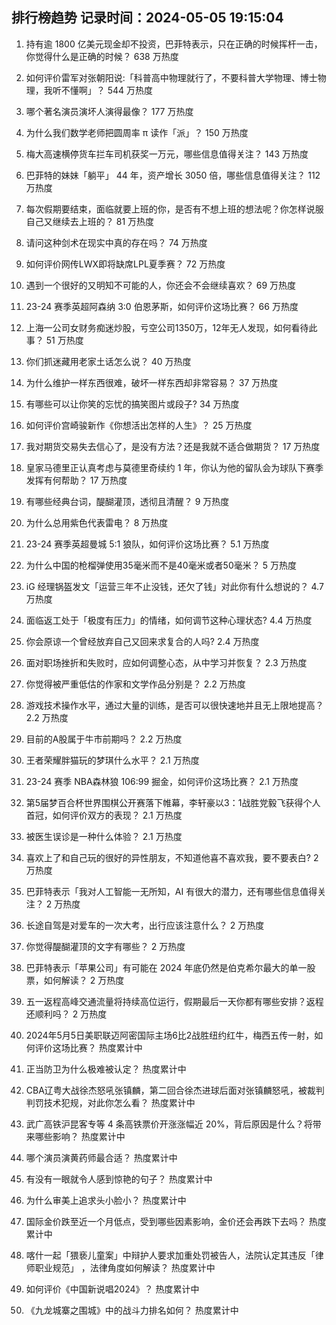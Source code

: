 
## 排行榜趋势 记录时间：2024-05-05 19:15:04
  
  1. 持有逾 1800 亿美元现金却不投资，巴菲特表示，只在正确的时候挥杆一击，你觉得什么是正确的时候？ 638 万热度
    
  2. 如何评价雷军对张朝阳说:「科普高中物理就行了，不要科普大学物理、博士物理，我听不懂啊」？ 544 万热度
    
  3. 哪个著名演员演坏人演得最像？ 177 万热度
    
  4. 为什么我们数学老师把圆周率 π 读作「派」？ 150 万热度
    
  5. 梅大高速横停货车拦车司机获奖一万元，哪些信息值得关注？ 143 万热度
    
  6. 巴菲特的妹妹「躺平」 44 年，资产增长 3050 倍，哪些信息值得关注？ 112 万热度
    
  7. 每次假期要结束，面临就要上班的你，是否有不想上班的想法呢？你怎样说服自己又继续去上班的？ 81 万热度
    
  8. 请问这种剑术在现实中真的存在吗？ 74 万热度
    
  9. 如何评价网传LWX即将缺席LPL夏季赛？ 72 万热度
    
  10. 遇到一个很好的又明知不可能的人，你还会不会继续喜欢？ 69 万热度
    
  11. 23-24 赛季英超阿森纳 3:0 伯恩茅斯，如何评价这场比赛？ 66 万热度
    
  12. 上海一公司女财务痴迷炒股，亏空公司1350万，12年无人发现，如何看待此事？ 51 万热度
    
  13. 你们抓迷藏用老家土话怎么说？ 40 万热度
    
  14. 为什么维护一样东西很难，破坏一样东西却非常容易？ 37 万热度
    
  15. 有哪些可以让你笑的忘忧的搞笑图片或段子? 34 万热度
    
  16. 如何评价宫崎骏新作《你想活出怎样的人生》？ 25 万热度
    
  17. 我对期货交易失去信心了，是没有方法？还是我就不适合做期货？ 17 万热度
    
  18. 皇家马德里正认真考虑与莫德里奇续约 1 年，你认为他的留队会为球队下赛季发挥有何帮助？ 17 万热度
    
  19. 有哪些经典台词，醍醐灌顶，透彻且清醒？ 9 万热度
    
  20. 为什么总用紫色代表雷电？ 8 万热度
    
  21. 23-24 赛季英超曼城 5:1 狼队，如何评价这场比赛？ 5.1 万热度
    
  22. 为什么中国的枪榴弹使用35毫米而不是40毫米或者50毫米？ 5 万热度
    
  23. iG 经理锅盔发文「运营三年不止没钱，还欠了钱」对此你有什么想说的？ 4.7 万热度
    
  24. 面临返工处于「极度有压力」的情绪，如何调节这种心理状态? 4.4 万热度
    
  25. 你会原谅一个曾经放弃自己又回来求复合的人吗? 2.4 万热度
    
  26. 面对职场挫折和失败时，应如何调整心态，从中学习并恢复？ 2.3 万热度
    
  27. 你觉得被严重低估的作家和文学作品分别是？ 2.2 万热度
    
  28. 游戏技术操作水平，通过大量的训练，是否可以很快速地并且无上限地提高？ 2.2 万热度
    
  29. 目前的A股属于牛市前期吗？ 2.2 万热度
    
  30. 王者荣耀胖猫玩的梦琪什么水平？ 2.1 万热度
    
  31. 23-24 赛季 NBA森林狼 106:99 掘金，如何评价这场比赛？ 2.1 万热度
    
  32. 第5届梦百合杯世界围棋公开赛落下帷幕，李轩豪以3：1战胜党毅飞获得个人首冠，如何评价双方的表现？ 2.1 万热度
    
  33. 被医生误诊是一种什么体验？ 2.1 万热度
    
  34. 喜欢上了和自己玩的很好的异性朋友，不知道他喜不喜欢我，要不要表白? 2 万热度
    
  35. 巴菲特表示「我对人工智能一无所知，AI 有很大的潜力，还有哪些信息值得关注？ 2 万热度
    
  36. 长途自驾是对爱车的一次大考，出行应该注意什么？ 2 万热度
    
  37. 你觉得醍醐灌顶的文字有哪些？ 2 万热度
    
  38. 巴菲特表示「苹果公司」有可能在 2024 年底仍然是伯克希尔最大的单一股票，如何解读？ 2 万热度
    
  39. 五一返程高峰交通流量将持续高位运行，假期最后一天你都有哪些安排？返程还顺利吗？ 2 万热度
    
  40. 2024年5月5日美职联迈阿密国际主场6比2战胜纽约红牛，梅西五传一射，如何评价这场比赛？ 热度累计中
    
  41. 正当防卫为什么极难被认定？ 热度累计中
    
  42. CBA辽粤大战徐杰怒吼张镇麟，第二回合徐杰进球后面对张镇麟怒吼，被裁判判罚技术犯规，对此你怎么看？ 热度累计中
    
  43. 武广高铁沪昆客专等 4 条高铁票价开涨涨幅近 20%，背后原因是什么？将带来哪些影响？ 热度累计中
    
  44. 哪个演员演黄药师最合适？ 热度累计中
    
  45. 有没有一眼就令人感到惊艳的句子？ 热度累计中
    
  46. 为什么审美上追求头小脸小？ 热度累计中
    
  47. 国际金价跌至近一个月低点，受到哪些因素影响，金价还会再跌下去吗？ 热度累计中
    
  48. 喀什一起「猥亵儿童案」中辩护人要求加重处罚被告人，法院认定其违反「律师职业规范」 ，法律角度如何解读？ 热度累计中
    
  49. 如何评价《中国新说唱2024》？ 热度累计中
    
  50. 《九龙城寨之围城》中的战斗力排名如何？ 热度累计中
    